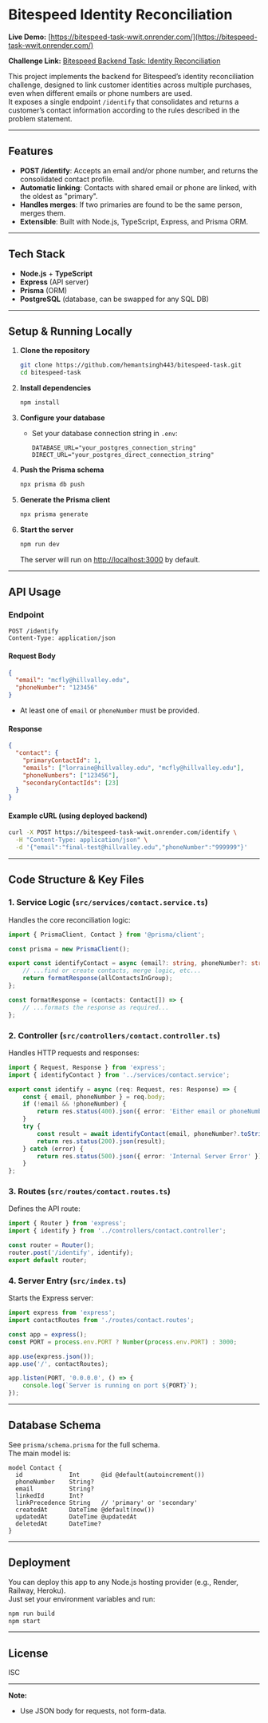 # Bitespeed Identity Reconciliation

**Live Demo:** [https://bitespeed-task-wwit.onrender.com/](https://bitespeed-task-wwit.onrender.com/)

**Challenge Link:** [Bitespeed Backend Task: Identity Reconciliation](https://bitespeed.notion.site/Bitespeed-Backend-Task-Identity-Reconciliation-1fb21bb2a930802eb896d4409460375c)

This project implements the backend for Bitespeed’s identity reconciliation challenge, designed to link customer identities across multiple purchases, even when different emails or phone numbers are used.  
It exposes a single endpoint `/identify` that consolidates and returns a customer’s contact information according to the rules described in the problem statement.

---

## Features

- **POST /identify**: Accepts an email and/or phone number, and returns the consolidated contact profile.
- **Automatic linking**: Contacts with shared email or phone are linked, with the oldest as "primary".
- **Handles merges**: If two primaries are found to be the same person, merges them.
- **Extensible**: Built with Node.js, TypeScript, Express, and Prisma ORM.

---

## Tech Stack

- **Node.js** + **TypeScript**
- **Express** (API server)
- **Prisma** (ORM)
- **PostgreSQL** (database, can be swapped for any SQL DB)

---

## Setup & Running Locally

1. **Clone the repository**
   ```bash
   git clone https://github.com/hemantsingh443/bitespeed-task.git
   cd bitespeed-task
   ```

2. **Install dependencies**
   ```bash
   npm install
   ```

3. **Configure your database**
   - Set your database connection string in `.env`:
     ```
     DATABASE_URL="your_postgres_connection_string"
     DIRECT_URL="your_postgres_direct_connection_string"
     ```

4. **Push the Prisma schema**
   ```bash
   npx prisma db push
   ```

5. **Generate the Prisma client**
   ```bash
   npx prisma generate
   ```

6. **Start the server**
   ```bash
   npm run dev
   ```
   The server will run on [http://localhost:3000](http://localhost:3000) by default.

---

## API Usage

### Endpoint

```
POST /identify
Content-Type: application/json
```

#### Request Body

```json
{
  "email": "mcfly@hillvalley.edu",
  "phoneNumber": "123456"
}
```
- At least one of `email` or `phoneNumber` must be provided.

#### Response

```json
{
  "contact": {
    "primaryContactId": 1,
    "emails": ["lorraine@hillvalley.edu", "mcfly@hillvalley.edu"],
    "phoneNumbers": ["123456"],
    "secondaryContactIds": [23]
  }
}
```

#### Example cURL (using deployed backend)

```bash
curl -X POST https://bitespeed-task-wwit.onrender.com/identify \
  -H "Content-Type: application/json" \
  -d '{"email":"final-test@hillvalley.edu","phoneNumber":"999999"}'
```

---

## Code Structure & Key Files

### 1. Service Logic (`src/services/contact.service.ts`)

Handles the core reconciliation logic:

```ts
import { PrismaClient, Contact } from '@prisma/client';

const prisma = new PrismaClient();

export const identifyContact = async (email?: string, phoneNumber?: string) => {
    // ...find or create contacts, merge logic, etc...
    return formatResponse(allContactsInGroup);
};

const formatResponse = (contacts: Contact[]) => {
    // ...formats the response as required...
};
```

### 2. Controller (`src/controllers/contact.controller.ts`)

Handles HTTP requests and responses:

```ts
import { Request, Response } from 'express';
import { identifyContact } from '../services/contact.service';

export const identify = async (req: Request, res: Response) => {
    const { email, phoneNumber } = req.body;
    if (!email && !phoneNumber) {
        return res.status(400).json({ error: 'Either email or phoneNumber must be provided.' });
    }
    try {
        const result = await identifyContact(email, phoneNumber?.toString());
        return res.status(200).json(result);
    } catch (error) {
        return res.status(500).json({ error: 'Internal Server Error' });
    }
};
```

### 3. Routes (`src/routes/contact.routes.ts`)

Defines the API route:

```ts
import { Router } from 'express';
import { identify } from '../controllers/contact.controller';

const router = Router();
router.post('/identify', identify);
export default router;
```

### 4. Server Entry (`src/index.ts`)

Starts the Express server:

```ts
import express from 'express';
import contactRoutes from './routes/contact.routes';

const app = express();
const PORT = process.env.PORT ? Number(process.env.PORT) : 3000;

app.use(express.json());
app.use('/', contactRoutes);

app.listen(PORT, '0.0.0.0', () => {
    console.log(`Server is running on port ${PORT}`);
});
```

---

## Database Schema

See `prisma/schema.prisma` for the full schema.  
The main model is:

```prisma
model Contact {
  id             Int      @id @default(autoincrement())
  phoneNumber    String?
  email          String?
  linkedId       Int?
  linkPrecedence String   // 'primary' or 'secondary'
  createdAt      DateTime @default(now())
  updatedAt      DateTime @updatedAt
  deletedAt      DateTime?
}
```

---

## Deployment

You can deploy this app to any Node.js hosting provider (e.g., Render, Railway, Heroku).  
Just set your environment variables and run:

```bash
npm run build
npm start
```

---

## License

ISC

---

**Note:**  
- Use JSON body for requests, not form-data.
